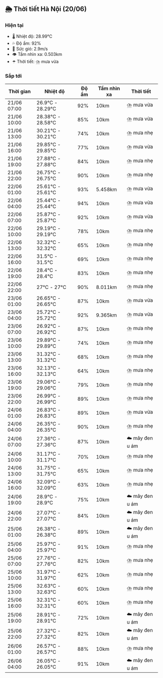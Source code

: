 ## 🌦️ Thời tiết Hà Nội (20/06)

### Hiện tại

- 🌡️ Nhiệt độ: 28.99℃
- 💦 Độ ẩm: 92%
- 💨 Sức gió: 2.9m/s
- 👁️ Tầm nhìn xa: 0.503km
- ☂️ Thời tiết: ⛈️ mưa vừa

### Sắp tới

| Thời gian | Nhiệt độ | Độ ẩm | Tầm nhìn xa | Thời tiết |
| --- | --- | --- | --- | --- |
| 21/06 07:00 | 26.9℃ - 28.29℃ | 92% | 10km | ⛈️ mưa vừa |
| 21/06 10:00 | 28.38℃ - 28.58℃ | 85% | 10km | ⛈️ mưa vừa |
| 21/06 13:00 | 30.21℃ - 30.21℃ | 74% | 10km | ⛈️ mưa nhẹ |
| 21/06 16:00 | 29.85℃ - 29.85℃ | 77% | 10km | ⛈️ mưa vừa |
| 21/06 19:00 | 27.88℃ - 27.88℃ | 84% | 10km | ⛈️ mưa nhẹ |
| 21/06 22:00 | 26.75℃ - 26.75℃ | 90% | 10km | ⛈️ mưa nhẹ |
| 22/06 01:00 | 25.61℃ - 25.61℃ | 93% | 5.458km | ⛈️ mưa vừa |
| 22/06 04:00 | 25.44℃ - 25.44℃ | 94% | 10km | ⛈️ mưa vừa |
| 22/06 07:00 | 25.87℃ - 25.87℃ | 92% | 10km | ⛈️ mưa vừa |
| 22/06 10:00 | 29.19℃ - 29.19℃ | 78% | 10km | ⛈️ mưa nhẹ |
| 22/06 13:00 | 32.32℃ - 32.32℃ | 65% | 10km | ⛈️ mưa nhẹ |
| 22/06 16:00 | 31.5℃ - 31.5℃ | 69% | 10km | ⛈️ mưa nhẹ |
| 22/06 19:00 | 28.4℃ - 28.4℃ | 83% | 10km | ⛈️ mưa nhẹ |
| 22/06 22:00 | 27℃ - 27℃ | 90% | 8.011km | ⛈️ mưa nhẹ |
| 23/06 01:00 | 26.65℃ - 26.65℃ | 87% | 10km | ⛈️ mưa vừa |
| 23/06 04:00 | 25.72℃ - 25.72℃ | 92% | 9.365km | ⛈️ mưa vừa |
| 23/06 07:00 | 26.92℃ - 26.92℃ | 87% | 10km | ⛈️ mưa nhẹ |
| 23/06 10:00 | 29.89℃ - 29.89℃ | 74% | 10km | ⛈️ mưa nhẹ |
| 23/06 13:00 | 31.32℃ - 31.32℃ | 68% | 10km | ⛈️ mưa nhẹ |
| 23/06 16:00 | 32.13℃ - 32.13℃ | 64% | 10km | ⛈️ mưa nhẹ |
| 23/06 19:00 | 29.06℃ - 29.06℃ | 79% | 10km | ⛈️ mưa nhẹ |
| 23/06 22:00 | 26.99℃ - 26.99℃ | 89% | 10km | ⛈️ mưa nhẹ |
| 24/06 01:00 | 26.83℃ - 26.83℃ | 89% | 10km | ⛈️ mưa vừa |
| 24/06 04:00 | 26.35℃ - 26.35℃ | 90% | 10km | ⛈️ mưa nhẹ |
| 24/06 07:00 | 27.36℃ - 27.36℃ | 87% | 10km | ☁️ mây đen u ám |
| 24/06 10:00 | 31.17℃ - 31.17℃ | 70% | 10km | ⛈️ mưa nhẹ |
| 24/06 13:00 | 31.75℃ - 31.75℃ | 65% | 10km | ⛈️ mưa nhẹ |
| 24/06 16:00 | 32.09℃ - 32.09℃ | 63% | 10km | ⛈️ mưa nhẹ |
| 24/06 19:00 | 28.9℃ - 28.9℃ | 75% | 10km | ☁️ mây đen u ám |
| 24/06 22:00 | 27.07℃ - 27.07℃ | 84% | 10km | ☁️ mây đen u ám |
| 25/06 01:00 | 26.38℃ - 26.38℃ | 89% | 10km | ☁️ mây đen u ám |
| 25/06 04:00 | 25.97℃ - 25.97℃ | 91% | 10km | ⛈️ mưa nhẹ |
| 25/06 07:00 | 27.76℃ - 27.76℃ | 82% | 10km | ⛈️ mưa nhẹ |
| 25/06 10:00 | 31.97℃ - 31.97℃ | 62% | 10km | ⛈️ mưa nhẹ |
| 25/06 13:00 | 32.63℃ - 32.63℃ | 60% | 10km | ⛈️ mưa nhẹ |
| 25/06 16:00 | 32.31℃ - 32.31℃ | 60% | 10km | ⛈️ mưa nhẹ |
| 25/06 19:00 | 28.91℃ - 28.91℃ | 72% | 10km | ☁️ mây đen u ám |
| 25/06 22:00 | 27.32℃ - 27.32℃ | 82% | 10km | ☁️ mây đen u ám |
| 26/06 01:00 | 26.57℃ - 26.57℃ | 88% | 10km | ⛈️ mưa nhẹ |
| 26/06 04:00 | 26.05℃ - 26.05℃ | 91% | 10km | ☁️ mây đen u ám |
